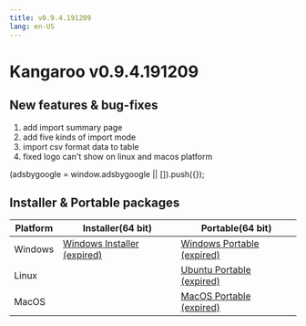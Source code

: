 ```yaml
---
title: v0.9.4.191209
lang: en-US
---
```


# Kangaroo v0.9.4.191209

## New features & bug-fixes
1. add import summary page
2. add five kinds of import mode
3. import csv format data to table
4. fixed logo can't show on linux and macos platform


<div>
    <script2 type="text/javascript" async="true" src="https://pagead2.googlesyndication.com/pagead/js/adsbygoogle.js" />
    <ins class="adsbygoogle"
        style="display:block; text-align:center;"
        data-ad-layout="in-article"
        data-ad-format="fluid"
        data-ad-client="ca-pub-3975819313740938"
        data-ad-slot="6760827895"></ins>
    <script2 type="text/javascript">
        (adsbygoogle = window.adsbygoogle || []).push({});
    </script2>
</div>


## Installer & Portable packages

| Platform          | Installer(64 bit) | Portable(64 bit)  |
|-------------------|-------------------|-------------------|
| Windows | [Windows Installer (expired)](https://github.com/dbkangaroo/kangaroo/releases/download/v0.9.4.191209/Kangaroo_0.9.4.191209_win64.exe) | [Windows Portable (expired)](https://github.com/dbkangaroo/kangaroo/releases/download/v0.9.4.191209/Kangaroo_0.9.4.191209_win64.7z) |
| Linux |  | [Ubuntu Portable (expired)](https://github.com/dbkangaroo/kangaroo/releases/download/v0.9.4.191209/Kangaroo_0.9.4.191209_ubuntu.zip) |
| MacOS |  | [MacOS Portable (expired)](https://github.com/dbkangaroo/kangaroo/releases/download/v0.9.4.191209/Kangaroo_0.9.4.191209_macos.zip) |
